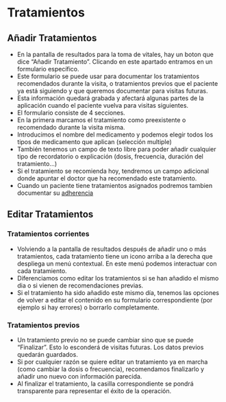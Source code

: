 # Tratamientos

## Añadir Tratamientos

- En la pantalla de resultados para la toma de vitales, hay un boton que dice “Añadir Tratamiento”. Clicando en este apartado entramos en un formulario específico. 
- Este formulario se puede usar para documentar los tratamientos recomendados durante la visita, o tratamientos previos que el paciente ya está siguiendo y que queremos documentar para visitas futuras.
- Esta información quedará grabada y afectará algunas partes de la aplicación cuando el paciente vuelva para visitas siguientes. 
- El formulario consiste de 4 secciones.
- En la primera marcamos el tratamiento como preexistente o recomendado durante la visita misma.
- Introducimos el nombre del medicamento y podemos elegir todos los tipos de medicamento que aplican (selección multiple)
- También tenemos un campo de texto libre para poder añadir cualquier tipo de recordatorio o explicación (dosis, frecuencia, duración del tratamiento…)
- Si el tratamiento se recomienda hoy, tendremos un campo adicional donde apuntar el doctor que ha recomendado este tratamiento.
- Cuando un paciente tiene tratamientos asignados podremos tambien documentar su [adherencia](adherence.md)

## Editar Tratamientos

### Tratamientos corrientes

- Volviendo a la pantalla de resultados después de añadir uno o más tratamientos, cada tratamiento tiene un icono arriba a la derecha que despliega un menú contextual. En este menú podemos interactuar con cada tratamiento.
- Diferenciamos como editar los tratamientos si se han añadido el mismo dia o si vienen de recomendaciones previas.
- Si el tratamiento ha sido añadido este mismo día, tenemos las opciones de volver a editar el contenido en su formulario correspondiente (por ejemplo si hay errores) o borrarlo completamente.

### Tratamientos previos

- Un tratamiento previo no se puede cambiar sino que se puede “Finalizar”. Esto lo esconderá de visitas futuras. Los datos previos quedarán guardados.
- Si por cualquier razón se quiere editar un tratamiento ya en marcha (como cambiar la dosis o frecuencia), recomendamos finalizarlo y añadir uno nuevo con información parecida.
- Al finalizar el tratamiento, la casilla correspondiente se pondrá transparente para representar el éxito de la operación.
